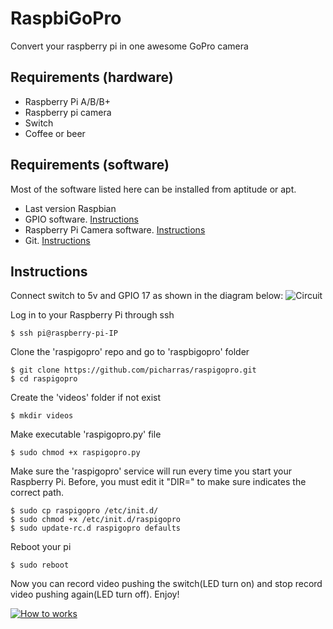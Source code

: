 RaspbiGoPro
===========

Convert your raspberry pi in one awesome GoPro camera

## Requirements (hardware)
- Raspberry Pi A/B/B+
- Raspberry pi camera
- Switch
- Coffee or beer

## Requirements (software)
Most of the software listed here can be installed from aptitude or apt.
- Last version Raspbian
- GPIO software. [Instructions](http://raspberrypi.stackexchange.com/questions/8220/how-to-correctly-install-the-python-rpi-gpio-library)
- Raspberry Pi Camera software. [Instructions](http://www.raspberrypi.org/learning/python-picamera-setup/)
- Git. [Instructions](http://git-scm.com/)

## Instructions
Connect switch to 5v and GPIO 17 as shown in the diagram below:
![Circuit](https://dl.dropboxusercontent.com/u/978896/raspberrypi-switch.png)

Log in to your Raspberry Pi through ssh
```shell
$ ssh pi@raspberry-pi-IP
```

Clone the 'raspigopro' repo and go to 'raspbigopro' folder
``` shell
$ git clone https://github.com/picharras/raspigopro.git
$ cd raspigopro
```
Create the 'videos' folder if not exist
``` shell
$ mkdir videos
```

Make executable 'raspigopro.py' file
``` shell
$ sudo chmod +x raspigopro.py
```
Make sure the 'raspigopro' service will run every time you start your Raspberry Pi. Before, you must edit it "DIR=" to make sure indicates the correct path.
``` shell
$ sudo cp raspigopro /etc/init.d/
$ sudo chmod +x /etc/init.d/raspigopro
$ sudo update-rc.d raspigopro defaults
```

Reboot your pi
``` shell
$ sudo reboot
```
Now you can record video pushing the switch(LED turn on) and stop record video pushing again(LED turn off). Enjoy!


[![How to works](http://img.youtube.com/vi/V8kMGmvkRow/0.jpg)](https://www.youtube.com/watch?v=V8kMGmvkRow)
